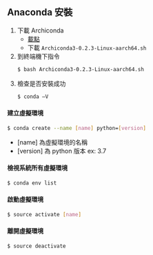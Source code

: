 ## Anaconda 安裝
1. 下載 Archiconda
    - [載點](https://github.com/Archiconda/build-tools/releases)
    - 下載 ```Archiconda3-0.2.3-Linux-aarch64.sh```
2. 到終端機下指令
    ```sh
    $ bash Archiconda3-0.2.3-Linux-aarch64.sh
    ```
3. 檢查是否安裝成功
    ```sh
    $ conda –V
    ```

#### 建立虛擬環境
```sh
$ conda create --name [name] python=[version]
```
- [name] 為虛擬環境的名稱
- [version] 為 python 版本 ex: 3.7
#### 檢視系統所有虛擬環境
```sh
$ conda env list
```
#### 啟動虛擬環境
```sh
$ source activate [name]
```
#### 離開虛擬環境
```sh
$ source deactivate
```
